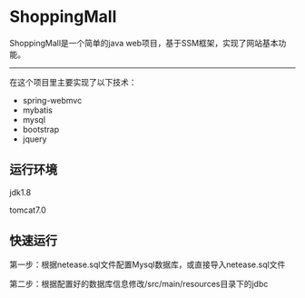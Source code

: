 # ShoppingMall
ShoppingMall是一个简单的java web项目，基于SSM框架，实现了网站基本功能。

-------------------
在这个项目里主要实现了以下技术：
* spring-webmvc
* mybatis
* mysql
* bootstrap
* jquery
## 运行环境
jdk1.8

tomcat7.0

## 快速运行
第一步：根据netease.sql文件配置Mysql数据库，或直接导入netease.sql文件

第二步：根据配置好的数据库信息修改/src/main/resources目录下的jdbc
